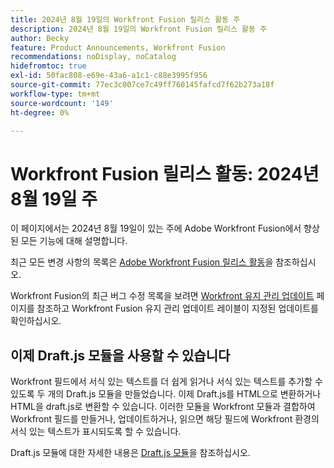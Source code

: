 ```yaml
---
title: 2024년 8월 19일의 Workfront Fusion 릴리스 활동 주
description: 2024년 8월 19일의 Workfront Fusion 릴리스 활동 주
author: Becky
feature: Product Announcements, Workfront Fusion
recommendations: noDisplay, noCatalog
hidefromtoc: true
exl-id: 50fac808-e69e-43a6-a1c1-c88e3995f956
source-git-commit: 77ec3c007ce7c49ff760145fafcd7f62b273a18f
workflow-type: tm+mt
source-wordcount: '149'
ht-degree: 0%

---
```


# Workfront Fusion 릴리스 활동: 2024년 8월 19일 주

이 페이지에서는 2024년 8월 19일이 있는 주에 Adobe Workfront Fusion에서 향상된 모든 기능에 대해 설명합니다.

최근 모든 변경 사항의 목록은 [Adobe Workfront Fusion 릴리스 활동](/help/workfront-fusion/fusion-product-releases/fusion-release-activity.md)을 참조하십시오.

Workfront Fusion의 최근 버그 수정 목록을 보려면 [Workfront 유지 관리 업데이트](https://experienceleague.adobe.com/docs/workfront-known-issues/releases/current-updates.html?lang=ko) 페이지를 참조하고 Workfront Fusion 유지 관리 업데이트 레이블이 지정된 업데이트를 확인하십시오.

## 이제 Draft.js 모듈을 사용할 수 있습니다

Workfront 필드에서 서식 있는 텍스트를 더 쉽게 읽거나 서식 있는 텍스트를 추가할 수 있도록 두 개의 Draft.js 모듈을 만들었습니다. 이제 Draft.js를 HTML으로 변환하거나 HTML을 draft.js로 변환할 수 있습니다. 이러한 모듈을 Workfront 모듈과 결합하여 Workfront 필드를 만들거나, 업데이트하거나, 읽으면 해당 필드에 Workfront 환경의 서식 있는 텍스트가 표시되도록 할 수 있습니다.

Draft.js 모듈에 대한 자세한 내용은 [Draft.js 모듈](/help/workfront-fusion/references/apps-and-modules/tools-and-transformers/draft-js-modules.md)을 참조하십시오.
